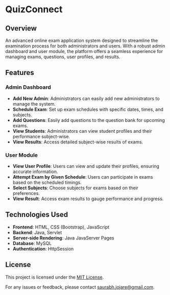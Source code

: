 # QuizConnect

## Overview
An advanced online exam application system designed to streamline the examination process for both administrators and users. With a robust admin dashboard and user module, the platform offers a seamless experience for managing exams, questions, user profiles, and results.

## Features

### Admin Dashboard
- **Add New Admin**: Administrators can easily add new administrators to manage the system.
- **Schedule Exam**: Set up exam schedules with specific dates, times, and subjects.
- **Add Questions**: Easily add questions to the question bank for upcoming exams.
- **View Students**: Administrators can view student profiles and their performance subject-wise.
- **View Results**: Access detailed subject-wise results of exams.

### User Module
- **View User Profile**: Users can view and update their profiles, ensuring accurate information.
- **Attempt Exam by Given Schedule**: Users can participate in exams based on the scheduled timings.
- **Select Subjects**: Choose subjects for exams based on their preferences.
- **View Result**: Access exam results to gauge performance and progress.

## Technologies Used
- **Frontend**: HTML, CSS (Bootstrap), JavaScript
- **Backend**: Java, Servlet
- **Server-side Rendering**: Java JavaServer Pages
- **Database**: MySQL
- **Authentication**: HttpSession

## License
This project is licensed under the [MIT License](LICENSE).
  
For any issues or feedback, please contact saurabh.jojare@gmail.com.
